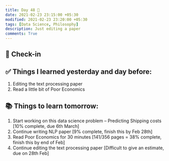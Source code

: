 ```yaml
---
title: Day 48 🧈
date: 2021-02-23 23:15:00 +05:30
modified: 2021-02-23 23:20:00 +05:30
tags: [Data Science, Philosophy]
description: Just editing a paper
comments: True
---
```


## 📩 Check-in

## ✅ Things I learned yesterday and day before:

1. Editing the text processing paper
2. Read a little bit of Poor Economics

## 📚 Things to learn tomorrow:

1. Start working on this data science problem – Predicting Shipping costs [10% complete, due 6th March]
2. Continue writing NLP paper [9% complete, finish this by Feb 28th]
3. Read Poor Economics for 30 minutes [141/356 pages = 38% complete, finish this by end of Feb]
4. Continue editing the text processing paper [Difficult to give an estimate, due on 28th Feb]
